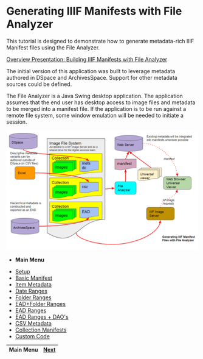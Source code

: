 # Generating IIIF Manifests with File Analyzer

This tutorial is designed to demonstrate how to generate metadata-rich IIIF Manifest files using the File Analyzer.

[Overview Presentation: Building IIIF Manifests with File Analyzer](https://gitpitch.com/Georgetown-University-Libraries/testManifests#/)

The initial version of this application was built to leverage metadata authored in DSpace and ArchivesSpace.  Support for other metadata sources could be defined.

The File Analyzer is a Java Swing desktop application.  The application assumes that the end user has desktop access to image files and metadata to be merged into a manifest file.  If the application is to be run against a remote file system, some window emulation will be needed to initiate a session.

![Flow Diagram](overview.png)

- **Main Menu** 
* [Setup](setup.md)
* [Basic Manifest](demo1.md) 
* [Item Metadata](demo2.md) 
* [Date Ranges](demo3.md) 
* [Folder Ranges](demo4.md) 
* [EAD+Folder Ranges](demo5.md) 
* [EAD Ranges](demo6.md) 
* [EAD Ranges + DAO's](demo7.md) 
* [CSV Metadata](demo8.md) 
* [Collection Manifests](demo9.md) 
* [Custom Code](code.md)

**Main Menu** | [Next](setup.md) 
------------------------- | ------------------------- 
